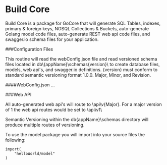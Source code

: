 # Build Core

Build Core is a package for GoCore that will generate SQL Tables, indexes, primary & foreign keys, NOSQL Collections & Buckets, auto-generate Golang model code files, auto-generate REST web api code files, and swagger.io schema files for your application.

###Configuration Files

This routine will read the webConfig.json file and read versioned schema files located in db\\{appName}\schemas\{version}\ to create database files, models, web api's, and swagger.io definitions.  {version} must conform to standard semantic versioning format 1.0.0.  Major, Minor, and Revision.

####WebConfig.json
...


###Web API

All auto-generated web api's will route to \api\v{Major}.  For a major version of 1 the web api routes would be set to \api\v1\ 

Semantic Versioning within the db\{appName}\schemas directory will produce multiple routes of versioning.


To use the model package you will import into your source files the following:

	import( 
		"helloWorld/model"
	)